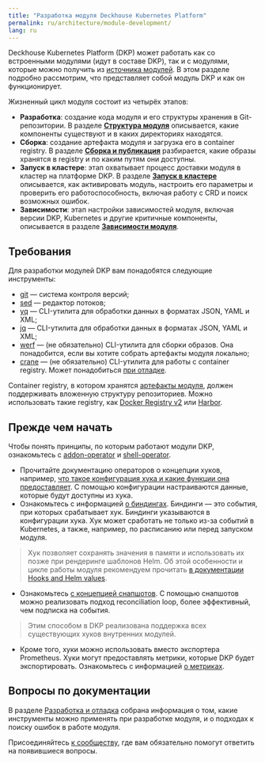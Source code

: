 ```yaml
---
title: "Разработка модуля Deckhouse Kubernetes Platform"
permalink: ru/architecture/module-development/
lang: ru
---
```


Deckhouse Kubernetes Platform (DKP) может работать как со встроенными модулями (идут в составе DKP), так и с модулями, которые можно получить из [источника модулей](../cr.html#modulesource). В этом разделе подробно рассмотрим, что представляет собой модуль DKP и как он функционирует.

Жизненный цикл модуля состоит из четырёх этапов:

* **Разработка**: создание кода модуля и его структуры хранения в Git-репозитории. В разделе [**Структура модуля**](structure/) описывается, какие компоненты существуют и в каких директориях находятся.
* **Сборка**: создание артефакта модуля и загрузка его в container registry. В разделе [**Сборка и публикация**](build/) разбирается, какие образы хранятся в registry и по каким путям они доступны.
* **Запуск в кластере**: этап охватывает процесс доставки модуля в кластер на платформе DKP. В разделе [**Запуск в кластере**](run/) описывается, как активировать модуль, настроить его параметры и проверить его работоспособность, включая работу с CRD и поиск возможных ошибок.
* **Зависимости**: этап настройки зависимостей модуля, включая версии DKP, Kubernetes и другие критичные компоненты, описывается в разделе [**Зависимости модуля**](dependencies/).

## Требования

Для разработки модулей DKP вам понадобятся следующие инструменты:

* [git](https://git-scm.com) — система контроля версий;
* [sed](https://github.com/mirror/sed) — редактор потоков;
* [yq](https://github.com/mikefarah/yq) — CLI-утилита для обработки данных в форматах JSON, YAML и XML;
* [jq](https://jqlang.github.io/jq/) — CLI-утилита для обработки данных в форматах JSON, YAML и XML;
* [werf](https://werf.io/) — (не обязательно) CLI-утилита для сборки образов. Она понадобится, если вы хотите собрать артефакты модуля локально;
* [crane](https://github.com/google/go-containerregistry/tree/main/cmd/crane#crane) — (не обязательно) CLI-утилита для работы с container registry. Может понадобиться [при отладке](development/).

Container registry, в котором хранятся [артефакты модуля](build/), должен поддерживать вложенную структуру репозиториев. Можно использовать такие registry, как [Docker Registry v2](https://github.com/distribution/distribution) или [Harbor](https://goharbor.io/).

## Прежде чем начать

Чтобы понять принципы, по которым работают модули DKP, ознакомьтесь с [addon-operator](https://github.com/flant/addon-operator) и [shell-operator](https://github.com/flant/shell-operator).

* Прочитайте документацию операторов о концепции хуков, например, [что такое конфигурация хука и какие функции она предоставляет](https://flant.github.io/shell-operator/HOOKS.html#hook-configuration). С помощью конфигурации настраиваются данные, которые будут доступны из хука.
* Ознакомьтесь с информацией [о биндингах](https://flant.github.io/addon-operator/HOOKS.html#bindings). Биндинги — это события, при которых срабатывает хук. Биндинги указываются в конфигурации хука. Хук может сработать не только из-за событий в Kubernetes, а также, например, по расписанию или перед запуском модуля.
> Хук позволяет сохранять значения в памяти и использовать их позже при рендеринге шаблонов Helm. Об этой особенности и цикле работы модуля рекомендуем прочитать [в документации Hooks and Helm values](https://flant.github.io/addon-operator/OVERVIEW.html#hooks-and-helm-values).
* Ознакомьтесь [с концепцией снапшотов](https://flant.github.io/shell-operator/HOOKS.html#snapshots). С помощью снапшотов можно реализовать подход reconciliation loop, более эффективный, чем подписка на события.
 > Этим способом в DKP реализована поддержка всех существующих хуков внутренних модулей.
* Кроме того, хуки можно использовать вместо экспортера Prometheus. Хуки могут предоставлять метрики, которые DKP будет экспортировать. Ознакомьтесь с информацией [о метриках](https://flant.github.io/addon-operator/metrics/METRICS_FROM_HOOKS.html#custom-metrics).

## Вопросы по документации

В разделе [Разработка и отладка](development/) собрана информация о том, какие инструменты можно применять при разработке модуля, и о подходах к поиску ошибок в работе модуля. <!-- не факт -->

Присоединяйтесь [к сообществу](/community/), где вам обязательно помогут ответить на появившиеся вопросы.
